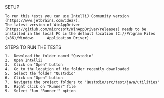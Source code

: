 SETUP

	To run this tests you can use IntelliJ Community version (https://www.jetbrains.com/idea/).
	The latest version of WinAppDriver (https://github.com/microsoft/WinAppDriver/releases) needs to be installed in the local PC in the default location (C://Program Files (x86)/Windows 		Application Driver).

STEPS TO RUN THE TESTS

	1.	Download the folder named "Qustodio"
	2.	Open IntelliJ
	3.	Click on "Open" button
	4.	Go to the location of the folder recently downloaded
	5.	Select the folder "Qustodio"
	6.	Click on "Open" button
	7.	Navigate the project folders to "Qustodio/src/test/java/utilities"
	8.	Right click on "Runner" file
	9.	Select "Run 'Runner'" option
